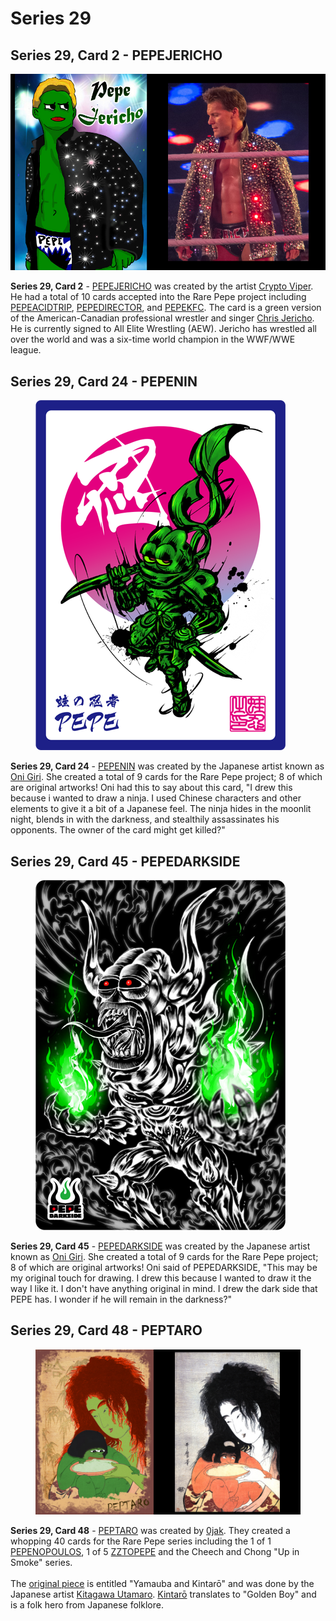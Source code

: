 # Series 29

## Series 29, Card 2 - PEPEJERICHO

![](<../../../.gitbook/assets/S29 C02 - PEPEJERICHO source and card.jpg>)

**Series 29, Card 2** - [PEPEJERICHO](https://pepe.wtf/asset/PEPEJERICHO) was created by the artist [Crypto Viper](https://pepe.wtf/artists/Crypto-viper). He had a total of 10 cards accepted into the Rare Pepe project including [PEPEACIDTRIP](https://pepe.wtf/asset/PEPEACIDTRIP), [PEPEDIRECTOR](https://pepe.wtf/asset/PEPEDIRECTOR), and [PEPEKFC](https://pepe.wtf/asset/PEPEKFC). The card is a green version of the American-Canadian professional wrestler and singer [Chris Jericho](https://en.wikipedia.org/wiki/Chris\_Jericho). He is currently signed to All Elite Wrestling (AEW). Jericho has wrestled all over the world and was a six-time world champion in the WWF/WWE league.

## Series 29, Card 24 - PEPENIN

<figure><img src="../../../.gitbook/assets/S29 C24 - PEPENIN.png" alt=""><figcaption></figcaption></figure>

**Series 29, Card 24** - [PEPENIN](https://pepe.wtf/asset/PEPENIN) was created by the Japanese artist known as [Oni Giri](https://pepe.wtf/artists/Oni-Giri). She created a total of 9 cards for the Rare Pepe project; 8 of which are original artworks! Oni had this to say about this card, "I drew this because i wanted to draw a ninja. I used Chinese characters and other elements to give it a bit of a Japanese feel. The ninja hides in the moonlit night, blends in with the darkness, and stealthily assassinates his opponents. The owner of the card might get killed?"

## Series 29, Card 45 - PEPEDARKSIDE

<figure><img src="../../../.gitbook/assets/S29 C45 - PEPEDARKSIDE.png" alt=""><figcaption></figcaption></figure>

**Series 29, Card 45** - [PEPEDARKSIDE](https://pepe.wtf/asset/PEPEDARKSIDE) was created by the Japanese artist known as [Oni Giri](https://pepe.wtf/artists/Oni-Giri). She created a total of 9 cards for the Rare Pepe project; 8 of which are original artworks! Oni said of PEPEDARKSIDE, "This may be my original touch for drawing. I drew this because I wanted to draw it the way I like it. I don't have anything original in mind. I drew the dark side that PEPE has. I wonder if he will remain in the darkness?"

## Series 29, Card 48 - PEPTARO

<figure><img src="../../../.gitbook/assets/S29 C48 - PEPTARO card and source.jpg" alt=""><figcaption></figcaption></figure>

**Series 29, Card 48** - [PEPTARO](https://pepe.wtf/asset/PEPTARO) was created by [0jak](https://pepe.wtf/artists/0jak). They created a whopping 40 cards for the Rare Pepe series including the 1 of 1 [PEPENOPOULOS](https://pepe.wtf/asset/PEPENOPOULOS), 1 of 5 [ZZTOPEPE](https://pepe.wtf/asset/ZZTOPEPE) and the Cheech and Chong "Up in Smoke" series. \
\
The [original piece](https://ukiyo-e.org/image/tnm/C0050394) is entitled "Yamauba and Kintarō" and was done by the Japanese artist [Kitagawa Utamaro](https://en.wikipedia.org/wiki/Utamaro). [Kintarō](https://en.wikipedia.org/wiki/Kintar%C5%8D) translates to "Golden Boy" and is a folk hero from Japanese folklore.&#x20;
